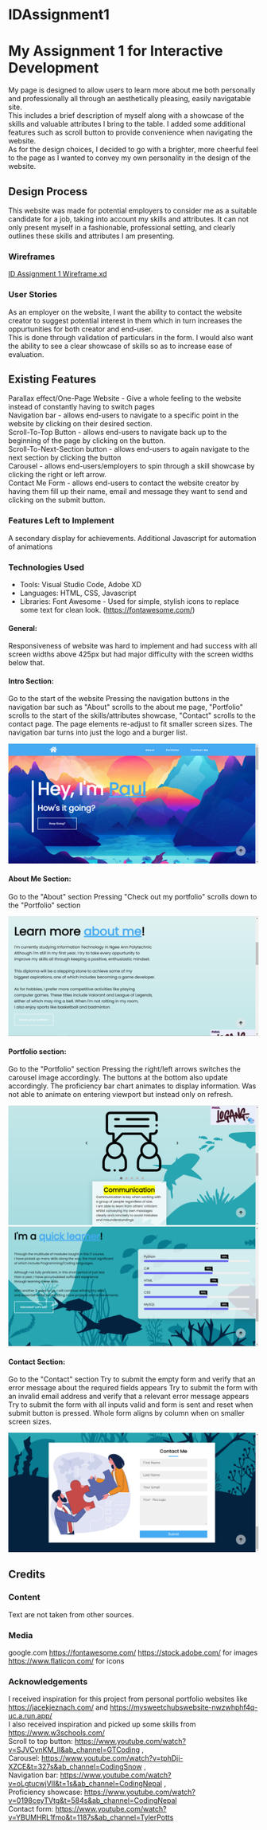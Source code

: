# IDAssignment1
# My Assignment 1 for Interactive Development

My page is designed to allow users to learn more about me both personally and professionally all through an aesthetically pleasing, easily navigatable site. <br>This includes a brief description of myself along with a showcase of the skills and valuable attributes I bring to the table. I added some additional features such as scroll button to provide convenience when navigating the website. 
<br>As for the design choices, I decided to go with a brighter, more cheerful feel to the page as I wanted to convey my own personality in the design of the website.

## Design Process

This website was made for potential employers to consider me as a suitable candidate for a job, taking into account my skills and attributes. It can not only present myself in a fashionable, professional setting, and clearly outlines these skills and attributes I am presenting.

### Wireframes
[ID Assignment 1 Wireframe.xd]()

### User Stories

As an employer on the website, I want the ability to contact the website creator to suggest potential interest in them which in turn increases the oppurtunities for both creator and end-user. <br>This is done through validation of particulars in the form. I would also want the ability to see a clear showcase of skills so as to increase ease of evaluation.

## Existing Features
Parallax effect/One-Page Website - Give a whole feeling to the website instead of constantly having to switch pages
<br>Navigation bar - allows end-users to navigate to a specific point in the website by clicking on their desired section.
<br>Scroll-To-Top Button - allows end-users to navigate back up to the beginning of the page by clicking on the button.
<br>Scroll-To-Next-Section button - allows end-users to again navigate to the next section by clicking the button
<br>Carousel - allows end-users/employers to spin through a skill showcase by clicking the right or left arrow.
<br>Contact Me Form - allows end-users to contact the website creator by having them fill up their name, email and message they want to send and clicking on the submit button.

### Features Left to Implement
A secondary display for achievements.
Additional Javascript for automation of animations

### Technologies Used
- Tools: Visual Studio Code, Adobe XD
- Languages: HTML, CSS, Javascript
- Libraries: Font Awesome - Used for simple, stylish icons to       replace some text for clean look. (https://fontawesome.com/)


#### General:
Responsiveness of website was hard to implement and had success with all screen widths above 425px but had major difficulty with the screen widths below that.

#### Intro Section:
Go to the start of the website
Pressing the navigation buttons in the navigation bar such as "About" scrolls to the about me page, "Portfolio" scrolls to the start of the skills/attributes showcase, "Contact" scrolls to the contact page.
The page elements re-adjust to fit smaller screen sizes. The navigation bar turns into just the logo and a burger list.

![Page1Preview](img/page1.png)

#### About Me Section:
Go to the "About" section
Pressing "Check out my portfolio" scrolls down to the "Portfolio" section

![Page2Preview](img/page2.png)

#### Portfolio section:
Go to the "Portfolio" section
Pressing the right/left arrows switches the carousel image accordingly.
The buttons at the bottom also update accordingly.
The proficiency bar chart animates to display information. Was not able to animate on entering viewport but instead only on refresh.

![Page3Preview](img/page3.png)
![Page4Preview](img/page4.png)

#### Contact Section:
Go to the "Contact" section
Try to submit the empty form and verify that an error message about the required fields appears
Try to submit the form with an invalid email address and verify that a relevant error message appears
Try to submit the form with all inputs valid and form is sent and reset when submit button is pressed.
Whole form aligns by column when on smaller screen sizes.

![Page5Preview](img/page5.png)

## Credits

### Content
Text are not taken from other sources.

### Media
google.com
https://fontawesome.com/
https://stock.adobe.com/ for images
https://www.flaticon.com/ for icons

### Acknowledgements
I received inspiration for this project from personal portfolio websites like https://jacekjeznach.com/ and https://mysweetchubswebsite-nwzwhphf4q-uc.a.run.app/
<br>I also received inspiration and picked up some skills from 
https://www.w3schools.com/
<br>Scroll to top button: https://www.youtube.com/watch?v=SJVCvnKM_lI&ab_channel=GTCoding , 
<br>Carousel: https://www.youtube.com/watch?v=tphDji-XZCE&t=327s&ab_channel=CodingSnow ,
<br>Navigation bar: https://www.youtube.com/watch?v=oLgtucwjVII&t=1s&ab_channel=CodingNepal ,
<br>Proficiency showcase: https://www.youtube.com/watch?v=0198ceyTVtg&t=584s&ab_channel=CodingNepal
<br>Contact form: https://www.youtube.com/watch?v=YBUMHRL1fmo&t=1187s&ab_channel=TylerPotts
